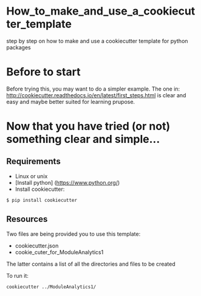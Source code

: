 # How_to_make_and_use_a_cookiecutter_template
step by step on how to make and use a cookiecutter template for python packages

# Before to start

Before trying this, you may want to do a simpler example. The one in: http://cookiecutter.readthedocs.io/en/latest/first_steps.html
is clear and easy and maybe better suited for learning prupose. 

# Now that you have tried (or not) something clear and simple...

## Requirements
* Linux or unix
* [Install python] (https://www.python.org/)
* Install cookiecutter: 
```python
$ pip install cookiecutter
```
## Resources
Two files are being provided you to use this template:
* cookiecutter.json
* cookie_cuter_for_ModuleAnalytics1

The latter contains a list of all the directories and files to be created 

To run it:
```
cookiecutter ../ModuleAnalytics1/
```
